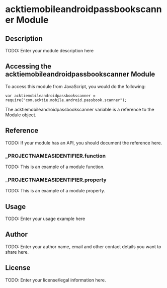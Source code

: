 # acktiemobileandroidpassbookscanner Module

## Description

TODO: Enter your module description here

## Accessing the acktiemobileandroidpassbookscanner Module

To access this module from JavaScript, you would do the following:

	var acktiemobileandroidpassbookscanner = require("com.acktie.mobile.android.passbook.scanner");

The acktiemobileandroidpassbookscanner variable is a reference to the Module object.	

## Reference

TODO: If your module has an API, you should document
the reference here.

### ___PROJECTNAMEASIDENTIFIER__.function

TODO: This is an example of a module function.

### ___PROJECTNAMEASIDENTIFIER__.property

TODO: This is an example of a module property.

## Usage

TODO: Enter your usage example here

## Author

TODO: Enter your author name, email and other contact
details you want to share here. 

## License

TODO: Enter your license/legal information here.
